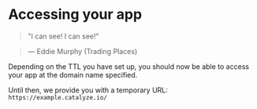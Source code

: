 # Accessing your app

> "I can see! I can see!"

> — Eddie Murphy (Trading Places)

Depending on the TTL you have set up, you should now be able to access your app at the domain name specified.

Until then, we provide you with a temporary URL:
`https://example.catalyze.io/`
